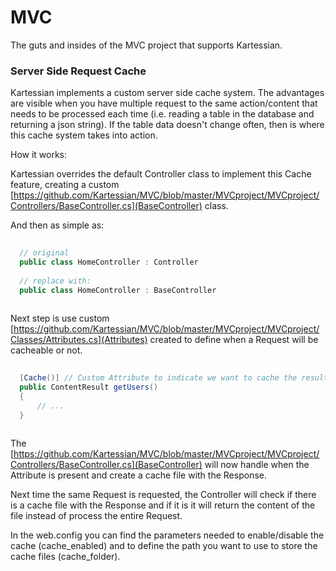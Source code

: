 MVC
===

The guts and insides of the MVC project that supports Kartessian.

### Server Side Request Cache

Kartessian implements a custom server side cache system. The advantages are visible when you have multiple request to the same action/content that needs to be processed each time (i.e. reading a table in the database and returning a json string). If the table data doesn't change often, then is where this cache system takes into action.

How it works:

Kartessian overrides the default Controller class to implement this Cache feature, creating a custom [https://github.com/Kartessian/MVC/blob/master/MVCproject/MVCproject/Controllers/BaseController.cs](BaseController) class.

And then as simple as:

```csharp
  
  // original
  public class HomeController : Controller
  
  // replace with:
  public class HomeController : BaseController
  
```

Next step is use custom [https://github.com/Kartessian/MVC/blob/master/MVCproject/MVCproject/Classes/Attributes.cs](Attributes) created to define when a Request will be cacheable or not.

```csharp
  
  [Cache()] // Custom Attribute to indicate we want to cache the result of this Request
  public ContentResult getUsers()
  {
      // ...
  }
  
```

The [https://github.com/Kartessian/MVC/blob/master/MVCproject/MVCproject/Controllers/BaseController.cs](BaseController) will now handle when the Attribute is present and create a cache file with the Response.

Next time the same Request is requested, the Controller will check if there is a cache file with the Response and if it is it will return the content of the file instead of process the entire Request.

In the web.config you can find the parameters needed to enable/disable the cache (cache\_enabled) and to define the path you want to use to store the cache files (cache\_folder).

